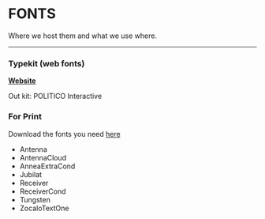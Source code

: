 # FONTS

Where we host them and what we use where.

---

### Typekit \(web fonts\)

[**Website**](https://typekit.com/) 

Out kit: POLITICO Interactive 

### For Print

Download the fonts you need [here](https://drive.google.com/drive/folders/0B1Cu3w6XKyc0UV9VVVZTOV9GX28?usp=sharing)

* Antenna
* AntennaCloud
* AnneaExtraCond
* Jubilat
* Receiver
* ReceiverCond
* Tungsten
* ZocaloTextOne

##### 



